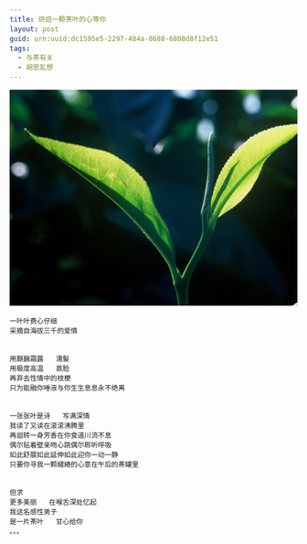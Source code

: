 ```yaml
---
title: 烘焙一颗茶叶的心等你
layout: post
guid: urn:uuid:dc1595e5-2297-484a-8688-6808d8f12e51
tags:
  - 与茶有关
  - 胡思乱想
---
```



[![](/media/files/2014/02/28/ypcy.png)](https://bolg-1257385283.cos.ap-chengdu.myqcloud.com/2014/02/28/ypcy.png)

```
一叶叶费心仔细
采摘自海拔三千的爱情


用巔巍霜露   濡髮
用极度高温   蒸脸
再弃去性情中的枝梗
只为能融你唾液与你生生息息永不绝离


一张张叶是诗   写满深情
我读了又读在滚滚沸腾里
再迴转一身芳香在你食道川流不息
偶尔贴着壁亲吻心跳偶尔聆听呼吸
如此舒展如此延伸如此迎你一动一静
只要你寻我一颗繾綣的心意在午后的茶罐里


但求
更多美丽   在喉舌深处忆起
我这名感性男子
是一片茶叶   甘心给你
。。。
```
